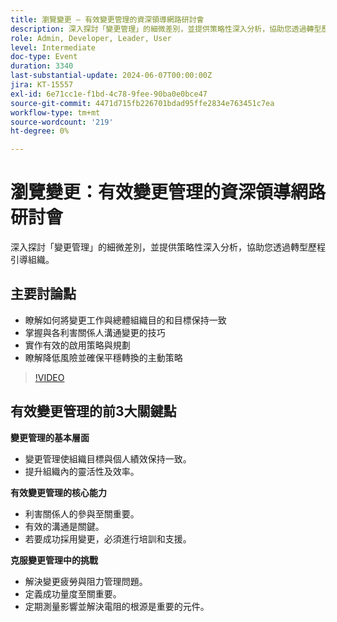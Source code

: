 ```yaml
---
title: 瀏覽變更 — 有效變更管理的資深領導網路研討會
description: 深入探討「變更管理」的細微差別，並提供策略性深入分析，協助您透過轉型歷程引導組織。重點討論點 — 瞭解如何根據首要組織目的和目標調整變更努力掌握與各利益相關者溝通變更的技巧實施有效的啟用策略和規劃瞭解主動策略以降低風險並確保平穩過渡
role: Admin, Developer, Leader, User
level: Intermediate
doc-type: Event
duration: 3340
last-substantial-update: 2024-06-07T00:00:00Z
jira: KT-15557
exl-id: 6e71cc1e-f1bd-4c78-9fee-90ba0e0bce47
source-git-commit: 4471d715fb226701bdad95ffe2834e763451c7ea
workflow-type: tm+mt
source-wordcount: '219'
ht-degree: 0%

---
```


# 瀏覽變更：有效變更管理的資深領導網路研討會

深入探討「變更管理」的細微差別，並提供策略性深入分析，協助您透過轉型歷程引導組織。

## 主要討論點

* 瞭解如何將變更工作與總體組織目的和目標保持一致
* 掌握與各利害關係人溝通變更的技巧
* 實作有效的啟用策略與規劃
* 瞭解降低風險並確保平穩轉換的主動策略

>[!VIDEO](https://video.tv.adobe.com/v/3429286/?learn=on)

## 有效變更管理的前3大關鍵點

**變更管理的基本層面**

* 變更管理使組織目標與個人績效保持一致。
* 提升組織內的靈活性及效率。

**有效變更管理的核心能力**

* 利害關係人的參與至關重要。
* 有效的溝通是關鍵。
* 若要成功採用變更，必須進行培訓和支援。

**克服變更管理中的挑戰**

* 解決變更疲勞與阻力管理問題。
* 定義成功量度至關重要。
* 定期測量影響並解決電阻的根源是重要的元件。
